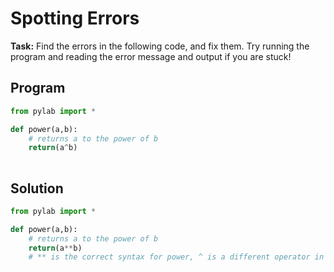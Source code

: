 # Spotting Errors

**Task:** Find the errors in the following code, and fix them. Try running the program and reading the error message and output if you are stuck!

## Program
```python
from pylab import *

def power(a,b):
    # returns a to the power of b
    return(a^b)
    
```

## Solution
```python
from pylab import *

def power(a,b):
    # returns a to the power of b
    return(a**b)
    # ** is the correct syntax for power, ^ is a different operator in Python

```
